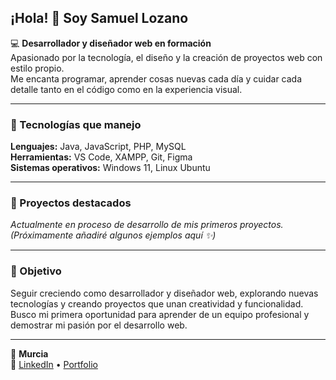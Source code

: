 ## ¡Hola! 👋 Soy Samuel Lozano  

💻 **Desarrollador y diseñador web en formación**  
Apasionado por la tecnología, el diseño y la creación de proyectos web con estilo propio.  
Me encanta programar, aprender cosas nuevas cada día y cuidar cada detalle tanto en el código como en la experiencia visual.  

---

### 🧩 Tecnologías que manejo  
**Lenguajes:** Java, JavaScript, PHP, MySQL  
**Herramientas:** VS Code, XAMPP, Git, Figma  
**Sistemas operativos:** Windows 11, Linux Ubuntu  

---

### 🚀 Proyectos destacados  
_Actualmente en proceso de desarrollo de mis primeros proyectos._  
_(Próximamente añadiré algunos ejemplos aquí ✨)_

---

### 🎯 Objetivo  
Seguir creciendo como desarrollador y diseñador web, explorando nuevas tecnologías y creando proyectos que unan creatividad y funcionalidad.  
Busco mi primera oportunidad para aprender de un equipo profesional y demostrar mi pasión por el desarrollo web.  

---

📍 **Murcia**  
🔗 [LinkedIn](#) • [Portfolio](#)
